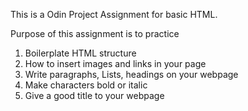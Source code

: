 This is a Odin Project Assignment for basic HTML.

Purpose of this assignment is to practice

1. Boilerplate HTML structure
2. How to insert images and links in your page
3. Write paragraphs, Lists, headings on your webpage
4. Make characters bold or italic
5. Give a good title to your webpage